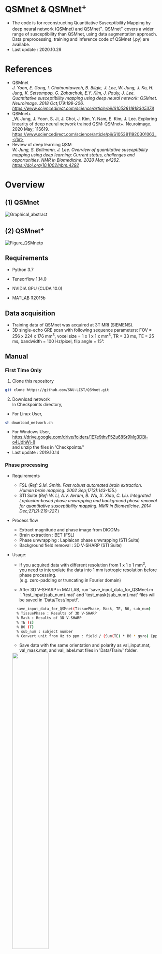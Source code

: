 # QSMnet & QSMnet<sup>+</sup>
* The code is for reconstructing Quantitative Susceptibility Mapping by deep neural network (QSMnet) and QSMnet<sup>+</sup>. QSMnet<sup>+</sup> covers a wider range of susceptibility than QSMnet, using data augmentation approach. Data preprocessing, training and  inference code of QSMnet (.py) are availabe. 
* Last update : 2020.10.26

# References
* QSMnet </br>
_J. Yoon, E. Gong, I. Chatnuntawech, B. Bilgic, J. Lee, W. Jung, J. Ko, H. Jung, K. Setsompop, G. Zaharchuk, E.Y. Kim, J. Pauly, J. Lee.
Quantitative susceptibility mapping using deep neural network: QSMnet.
Neuroimage. 2018 Oct;179:199-206. https://www.sciencedirect.com/science/article/pii/S1053811918305378_
* QSMnet+ </br>
_W. Jung, J. Yoon, S. Ji, J. Choi, J. Kim, Y. Nam, E. Kim, J. Lee. Exploring linearity of deep neural network trained QSM: QSMnet+.
Neuroimage. 2020 May; 116619. https://www.sciencedirect.com/science/article/pii/S1053811920301063_</br>
* Review of deep learning QSM </br>
*W. Jung, S. Bollmann, J. Lee. Overview of quantitative susceptibility mapping using deep learning: Current status, challenges and opportunities.
NMR in Biomedicine. 2020 Mar; e4292. https://doi.org/10.1002/nbm.4292*

# Overview
## (1) QSMnet
![Graphical_abstract](https://user-images.githubusercontent.com/29892433/62440733-5d4ad300-b78c-11e9-975d-ca56e77422aa.jpg)
## (2) QSMnet<sup>+</sup>
![Figure_QSMnetp](https://user-images.githubusercontent.com/29892433/66732154-a65a8a00-ee95-11e9-90aa-f23b0d6ee863.png)

## Requirements
* Python 3.7

* Tensorflow 1.14.0

* NVIDIA GPU (CUDA 10.0)

* MATLAB R2015b

## Data acquisition
* Training data of QSMnet was acquired at 3T MRI (SIEMENS).
* 3D single-echo GRE scan with following sequence parameters: FOV = 256 x 224 x 176 mm<sup>3</sup>, voxel size = 1 x 1 x 1 x mm<sup>3</sup>, TR = 33 ms, TE = 25 ms, bandwidth = 100 Hz/pixel, flip angle = 15°.

## Manual

### First Time Only
1. Clone this repository
```bash
git clone https://github.com/SNU-LIST/QSMnet.git
```
2. Download network </br>
In Checkpoints directory,
* For Linux User,
```bash
sh download_network.sh
```
* For Windows User, </br>
https://drive.google.com/drive/folders/1E7e9thvF5Zu68Sr9Mg3DBi-o4UdhWj-8 </br>
and unzip the files in 'Checkpoints/' </br>
* Last update : 2019.10.14

### Phase processing
* Requirements
  * FSL (_Ref: S.M. Smith. Fast robust automated brain extraction. Human brain mapping. 2002 Sep;17(3):143-155._)
  * STI Suite (_Ref: W. Li, A.V. Avram, B. Wu, X. Xiao, C. Liu. Integrated Laplacian‐based phase unwrapping and background phase removal for quantitative susceptibility mapping. NMR in Biomedicine. 2014 Dec;27(2):219-227._)
  
* Process flow
  * Extract magnitude and phase image from DICOMs
  * Brain extraction : BET (FSL)
  * Phase unwrapping : Laplaican phase unwrapping (STI Suite)
  * Background field removal : 3D V-SHARP (STI Suite)
  
* Usage:
  * If you acquired data with different resolution from 1 x 1 x 1 mm<sup>3</sup>,</br>
    you need to interpolate the data into 1 mm isotropic resolution before phase processing.</br>
    (e.g. zero-padding or truncating in Fourier domain)
    
  * After 3D V-SHARP in MATLAB, run 'save_input_data_for_QSMnet.m</br>'.
    'test_input{sub_num}.mat' and 'test_mask{sub_num}.mat' files will be saved in 'Data/Test/Input/'.
  ```bash
    save_input_data_for_QSMnet(TissuePhase, Mask, TE, B0, sub_num)
    % TissuePhase : Results of 3D V-SHARP
    % Mask : Results of 3D V-SHARP
    % TE (s)
    % B0 (T)
    % sub_num : subject number
    % Convert unit from Hz to ppm : field / (Sum(TE) * B0 * gyro) [ppm]
  ```
  * Save data with the same orientation and polarity as val_input.mat, val_mask.mat, and val_label.mat files in 'Data/Train/' folder.
   <img src="https://user-images.githubusercontent.com/29892433/64081330-5f2b9600-cd3a-11e9-9ff2-20e1e0ef2996.jpg" width="50%" height="50%">
  
### Training data
* The source data for training can be shared to academic institutions. Request should be sent to snu.list.software@gmail.com. For each request, individual approval from our institutional review board is required (i.e. takes time)

### Training process
* Requirements in python library
  * tensorflow, numpy, matplotlib, scipy.io, h5py, tqdm

* Usage
  * Before training, local field & susceptibility maps need to be dividied into 64 x 64 x 64 in Matlab
  
  ```bash
  python training_data_patch.py
  # PS : Patch size
  # net_name : Network name
  # sub_num : Number of subject to train
  # dir_num : Number of direction per subject
  # patch_num : Number of patches in [x, y, z]
  ```
  
  * Training process in python
  
  ```bash
  python train.py
  ```
  
### Inference
* Requirements in python library
  * tensorflow, scipy.io, matplotlib, numpy, niblabel

* Usage
```bash
python inference.py
```
  * 'subject#_<network_name>-epochs.mat' & 'subject#_<network_name>-epochs.nii' will be saved after QSMnet reconstruction.
